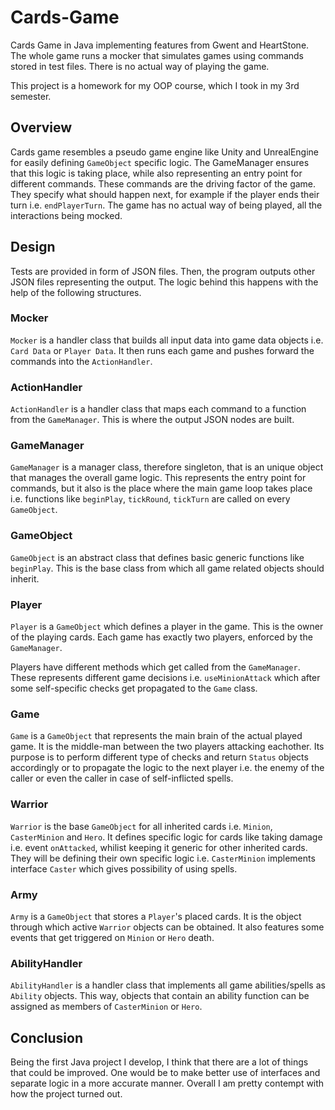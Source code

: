 # Cards-Game
Cards Game in Java implementing features from Gwent and HeartStone. The whole
game runs a mocker that simulates games using commands stored in test files.
There is no actual way of playing the game.

This project is a homework for my OOP course, which I took in my 3rd semester.

## Overview
Cards game resembles a pseudo game engine like Unity and UnrealEngine for easily
defining `GameObject` specific logic. The GameManager ensures that this logic
is taking place, while also representing an entry point for different commands.
These commands are the driving factor of the game. They specify what should
happen next, for example if the player ends their turn i.e. `endPlayerTurn`.
The game has no actual way of being played, all the interactions being mocked.

## Design

Tests are provided in form of JSON files. Then, the program outputs other JSON
files representing the output. The logic behind this happens with the help of
the following structures.

### Mocker
`Mocker` is a handler class that builds all input data into game data objects
i.e. `Card Data` or `Player Data`. It then runs each game and pushes forward the
commands into the `ActionHandler`.

### ActionHandler
`ActionHandler` is a handler class that maps each command to a function from
the `GameManager`. This is where the output JSON nodes are built.

### GameManager
`GameManager` is a manager class, therefore singleton, that is an unique object
that manages the overall game logic. This represents the entry point for
commands, but it also is the place where the main game loop takes place i.e.
functions like `beginPlay`, `tickRound`, `tickTurn` are called on every
`GameObject`.

### GameObject
`GameObject` is an abstract class that defines basic generic functions like
`beginPlay`. This is the base class from which all game related objects should
inherit.

### Player
`Player` is a `GameObject` which defines a player in the game. This is the owner
of the playing cards. Each game has exactly two players, enforced by the
`GameManager`.

Players have different methods which get called from the `GameManager`. These
represents different game decisions i.e. `useMinionAttack` which after some
self-specific checks get propagated to the `Game` class.

### Game
`Game` is a `GameObject` that represents the main brain of the actual played
game. It is the middle-man between the two players attacking eachother. Its
purpose is to perform different type of checks and return `Status` objects
accordingly or to propagate the logic to the next player i.e. the enemy of the
caller or even the caller in case of self-inflicted spells.

### Warrior
`Warrior` is the base `GameObject` for all inherited cards i.e. `Minion`,
`CasterMinion` and `Hero`. It defines specific logic for cards like taking
damage i.e. event `onAttacked`, whilist keeping it generic for other inherited
cards. They will be defining their own specific logic i.e. `CasterMinion`
implements interface `Caster` which gives possibility of using spells.

### Army
`Army` is a `GameObject` that stores a `Player`'s placed cards. It is the object
through which active `Warrior` objects can be obtained. It also features some
events that get triggered on `Minion` or `Hero` death.

### AbilityHandler
`AbilityHandler` is a handler class that implements all game abilities/spells as
`Ability` objects. This way, objects that contain an ability function can be
assigned as members of `CasterMinion` or `Hero`.

## Conclusion
Being the first Java project I develop, I think that there are a lot of things
that could be improved. One would be to make better use of interfaces and
separate logic in a more accurate manner. Overall I am pretty contempt with
how the project turned out.
